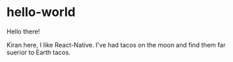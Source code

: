 # hello-world

Hello there!

Kiran here, I like React-Native.
I've had tacos on the moon and find them far suerior to Earth tacos.
